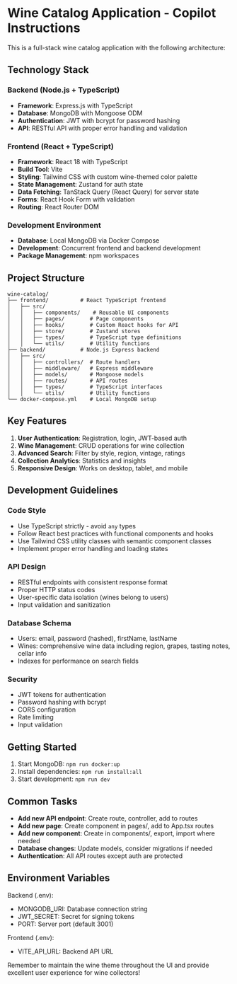 <!-- Use this file to provide workspace-specific custom instructions to Copilot. For more details, visit https://code.visualstudio.com/docs/copilot/copilot-customization#_use-a-githubcopilotinstructionsmd-file -->

# Wine Catalog Application - Copilot Instructions

This is a full-stack wine catalog application with the following architecture:

## Technology Stack

### Backend (Node.js + TypeScript)
- **Framework**: Express.js with TypeScript
- **Database**: MongoDB with Mongoose ODM
- **Authentication**: JWT with bcrypt for password hashing
- **API**: RESTful API with proper error handling and validation

### Frontend (React + TypeScript)
- **Framework**: React 18 with TypeScript
- **Build Tool**: Vite
- **Styling**: Tailwind CSS with custom wine-themed color palette
- **State Management**: Zustand for auth state
- **Data Fetching**: TanStack Query (React Query) for server state
- **Forms**: React Hook Form with validation
- **Routing**: React Router DOM

### Development Environment
- **Database**: Local MongoDB via Docker Compose
- **Development**: Concurrent frontend and backend development
- **Package Management**: npm workspaces

## Project Structure

```
wine-catalog/
├── frontend/          # React TypeScript frontend
│   ├── src/
│   │   ├── components/    # Reusable UI components
│   │   ├── pages/        # Page components
│   │   ├── hooks/        # Custom React hooks for API
│   │   ├── store/        # Zustand stores
│   │   ├── types/        # TypeScript type definitions
│   │   └── utils/        # Utility functions
├── backend/           # Node.js Express backend
│   ├── src/
│   │   ├── controllers/  # Route handlers
│   │   ├── middleware/   # Express middleware
│   │   ├── models/       # Mongoose models
│   │   ├── routes/       # API routes
│   │   ├── types/        # TypeScript interfaces
│   │   └── utils/        # Utility functions
└── docker-compose.yml    # Local MongoDB setup
```

## Key Features

1. **User Authentication**: Registration, login, JWT-based auth
2. **Wine Management**: CRUD operations for wine collection
3. **Advanced Search**: Filter by style, region, vintage, ratings
4. **Collection Analytics**: Statistics and insights
5. **Responsive Design**: Works on desktop, tablet, and mobile

## Development Guidelines

### Code Style
- Use TypeScript strictly - avoid `any` types
- Follow React best practices with functional components and hooks
- Use Tailwind CSS utility classes with semantic component classes
- Implement proper error handling and loading states

### API Design
- RESTful endpoints with consistent response format
- Proper HTTP status codes
- User-specific data isolation (wines belong to users)
- Input validation and sanitization

### Database Schema
- Users: email, password (hashed), firstName, lastName
- Wines: comprehensive wine data including region, grapes, tasting notes, cellar info
- Indexes for performance on search fields

### Security
- JWT tokens for authentication
- Password hashing with bcrypt
- CORS configuration
- Rate limiting
- Input validation

## Getting Started

1. Start MongoDB: `npm run docker:up`
2. Install dependencies: `npm run install:all`
3. Start development: `npm run dev`

## Common Tasks

- **Add new API endpoint**: Create route, controller, add to routes
- **Add new page**: Create component in pages/, add to App.tsx routes
- **Add new component**: Create in components/, export, import where needed
- **Database changes**: Update models, consider migrations if needed
- **Authentication**: All API routes except auth are protected

## Environment Variables

Backend (.env):
- MONGODB_URI: Database connection string
- JWT_SECRET: Secret for signing tokens
- PORT: Server port (default 3001)

Frontend (.env):
- VITE_API_URL: Backend API URL

Remember to maintain the wine theme throughout the UI and provide excellent user experience for wine collectors!
